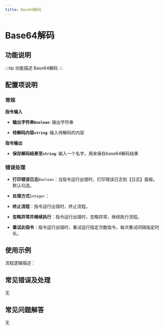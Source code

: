 ```yaml
---
title: Base64解码
---
```


# Base64解码

## 功能说明

:::tip 功能描述
Base64解码
:::

## 配置项说明

### 常规

**指令输入**

- **输出字符串`Boolean`**: 输出字符串

- **待解码内容`string`**: 输入待解码的内容


**指令输出**

- **保存解码结果至`string`**: 输入一个名字，用来保存base64解码结果

### 错误处理

- **打印错误日志**`Boolean`：当指令运行出错时，打印错误日志到【日志】面板。默认勾选。

- **处理方式**`Integer`：

 - **终止流程**：指令运行出错时，终止流程。

 - **忽略异常并继续执行**：指令运行出错时，忽略异常，继续执行流程。

 - **重试此指令**：指令运行出错时，重试运行指定次数指令，每次重试间隔指定时长。

## 使用示例

流程逻辑描述：

## 常见错误及处理

无

## 常见问题解答

无

